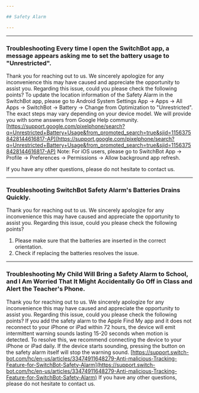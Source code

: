 ```yaml
---

## Safety Alarm

---
```


---
### Troubleshooting Every time I open the SwitchBot app, a message appears asking me to set the battery usage to "Unrestricted".

Thank you for reaching out to us. We sincerely apologize for any inconvenience this may have caused and appreciate the opportunity to assist you.
Regarding this issue, could you please check the following points?
To update the location information of the Safety Alarm in the SwitchBot app, please go to Android System Settings App → Apps → All Apps → SwitchBot → Battery → Change from Optimization to "Unrestricted". The exact steps may vary depending on your device model. We will provide you with some answers from Google Help community.
[https://support.google.com/pixelphone/search?q=Unrestricted+Battery+Usage&from_promoted_search=true&sjid=11563758428144616817-AP](https://support.google.com/pixelphone/search?q=Unrestricted+Battery+Usage&from_promoted_search=true&sjid=11563758428144616817-AP)
Note:
For iOS users, please go to SwitchBot App -> Profile -> Preferences -> Permissions -> Allow background app refresh.

If you have any other questions, please do not hesitate to contact us.


---
### Troubleshooting SwitchBot Safety Alarm's Batteries Drains Quickly.

Thank you for reaching out to us. We sincerely apologize for any inconvenience this may have caused and appreciate the opportunity to assist you.
Regarding this issue, could you please check the following points?
1. Please make sure that the batteries are inserted in the correct orientation.  
2. Check if replacing the batteries resolves the issue.


---
### Troubleshooting My Child Will Bring a Safety Alarm to School, and I Am Worried That It Might Accidentally Go Off in Class and Alert the Teacher's Phone.

Thank you for reaching out to us. We sincerely apologize for any inconvenience this may have caused and appreciate the opportunity to assist you.
Regarding this issue, could you please check the following points?
If you add the safety alarm to the Apple Find My app and it does not reconnect to your iPhone or iPad within 72 hours, the device will emit intermittent warning sounds lasting 15-20 seconds when motion is detected. To resolve this, we recommend connecting the device to your iPhone or iPad daily. If the device starts sounding, pressing the button on the safety alarm itself will stop the warning sound.
[https://support.switch-bot.com/hc/en-us/articles/33474911648279-Anti-malicious-Tracking-Feature-for-SwitchBot-Safety-Alarm](https://support.switch-bot.com/hc/en-us/articles/33474911648279-Anti-malicious-Tracking-Feature-for-SwitchBot-Safety-Alarm)
If you have any other questions, please do not hesitate to contact us.



